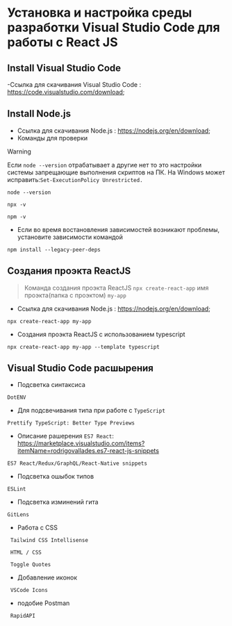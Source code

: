 # Установка и настройка среды разработки Visual Studio Code для работы с React JS

## Install Visual Studio Code
-Ссылка для скачивания Visual Studio Code : https://code.visualstudio.com/download;
## Install Node.js
- Ссылка для скачивания Node.js : https://nodejs.org/en/download;
- Команды для проверки
 > [!WARNING]
 > Если `node --version` отрабатывает а другие нет то это настройки системы запрещающие выполнения скриптов на ПК. На Windows  может исправить:`Set-ExecutionPolicy Unrestricted.`

```
node --version
```
```
npx -v
```
```
npm -v
```
 - Если во время востановления зависимостей возникают проблемы, установите зависимости командой
```
npm install --legacy-peer-deps
```

## Создания проэкта ReactJS
> Команда создания проэкта ReactJS `npx create-react-app` имя проэкта(папка с проэктом) `my-app `
- Ссылка для скачивания Node.js : https://nodejs.org/en/download;
```
npx create-react-app my-app 
```
- Создания проэкта ReactJS с использованием typescript
```
npx create-react-app my-app --template typescript
```
## Visual Studio Code расшырения
- Подсветка синтаксиса
```
DotENV
```
 - Для подсвечивания типа при работе с  `TypeScript`
```
Prettify TypeScript: Better Type Previews
```
 - Описание рашерения `ES7 React`: https://marketplace.visualstudio.com/items?itemName=rodrigovallades.es7-react-js-snippets
```
ES7 React/Redux/GraphQL/React-Native snippets
```
 - Подсветка ошыбок типов
```
ESLint
```
- Подсветка изминений гита
```
GitLens
```
- Работа с CSS
```
 Tailwind CSS Intellisense
```
```
 HTML / CSS
```
```
 Toggle Quotes
```
- Добавление иконок
```
 VSCode Icons
```
- подобие Postman 
```
 RapidAPI
```

